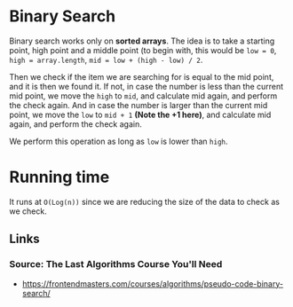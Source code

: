 # Binary Search

Binary search works only on **sorted arrays**. The idea is to take a starting point, high point and a middle point (to begin with, this would be `low = 0`, `high = array.length`, `mid = low + (high - low) / 2`.

Then we check if the item we are searching for is equal to the mid point, and it is then we found it.
If not, in case the number is less than the current mid point, we move the `high` to `mid`, and calculate mid again, and perform the check again.
And in case the number is larger than the current mid point, we move the `low` to `mid + 1` **(Note the +1 here)**, and calculate mid again, and perform the check again.

We perform this operation as long as `low` is lower than `high`. 

# Running time

It runs at `O(Log(n))` since we are reducing the size of the data to check as we check.

## Links

### Source: The Last Algorithms Course You'll Need

- https://frontendmasters.com/courses/algorithms/pseudo-code-binary-search/
